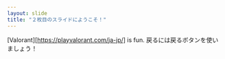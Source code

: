 ```yaml
---
layout: slide
title: "２枚目のスライドにようこそ！"
---
```

[Valorant][https://playvalorant.com/ja-jp/] is fun.
戻るには戻るボタンを使いましょう！
